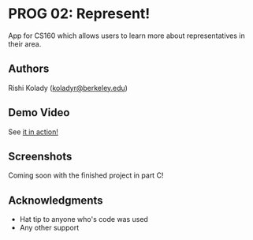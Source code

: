 # PROG 02: Represent!

App for CS160 which allows users to learn more about representatives in their area.

## Authors

Rishi Kolady ([koladyr@berkeley.edu](mailto:koladyr@berkeley.edu))

## Demo Video

See [it in action!](https://youtu.be/m07N-qE2jSU)

## Screenshots

Coming soon with the finished project in part C!

## Acknowledgments

* Hat tip to anyone who's code was used
* Any other support
